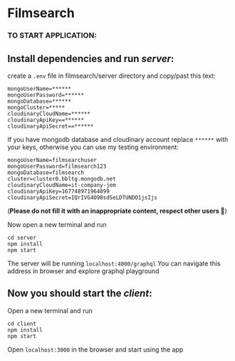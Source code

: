 # Filmsearch

### TO START APPLICATION:

## Install dependencies and run _server_:

create a `.env` file in filmsearch/server directory and copy/past this text:

```
mongoUserName=******
mongoUserPassword=******
mongoDatabase=******
mongoCluster=*****
cloudinaryCloudName=******
cloudinaryApiKey==******
cloudinaryApiSecret==******
```

If you have mongodb database and cloudinary account replace _`******`_ with your keys, otherwise you can use my testing environment:

```
mongoUserName=filmsearchuser
mongoUserPassword=filmsearch123
mongoDatabase=filmsearch
cluster=cluster0.bbltg.mongodb.net
cloudinaryCloudName=it-company-jem
cloudinaryApiKey=167748971964899
cloudinaryApiSecret=IQrIVG4O98sd5eLDTUNDO1jsIjs
```

(**Please do not fill it with an inappropriate content, respect other users 🙏**)

Now open a new terminal and run

```
cd server
npm install
npm start
```

The server will be running `localhost:4000/graphql`
You can navigate this address in browser and explore graphql playground

## Now you should start the _client_:

Open a new terminal and run

```
cd client
npm install
npm start
```

Open `localhost:3000` in the browser and start using the app
